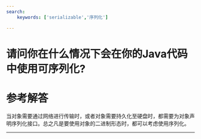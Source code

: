```yaml
---
search:
    keywords: ['serializable','序列化']

---
```



# 请问你在什么情况下会在你的Java代码中使用可序列化?

# 参考解答

当对象需要通过网络进行传输时，或者对象需要持久化至硬盘时，都需要为对象声明序列化接口。总之凡是要使用对象的二进制形态时，都可以考虑使用序列化。

---

